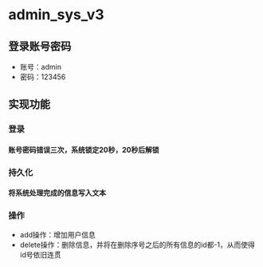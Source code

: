 # admin_sys_v3
## 登录账号密码
* 账号：admin
* 密码：123456

## 实现功能
### 登录
#### 账号密码错误三次，系统锁定20秒，20秒后解锁

### 持久化
#### 将系统处理完成的信息写入文本

### 操作
* add操作：增加用户信息
* delete操作：删除信息，并将在删除序号之后的所有信息的id都-1，从而使得id号依旧连贯

